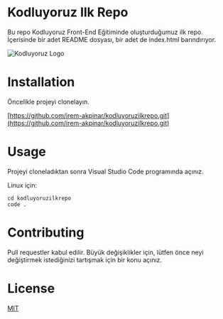 # Kodluyoruz Ilk Repo
Bu repo Kodluyoruz Front-End Eğitiminde oluşturduğumuz ilk repo. İçerisinde bir adet README dosyası, bir adet de index.html barındırıyor.

![Kodluyoruz Logo]("C:\Users\MONSTER\Desktop\Screenshot_2.png")

# Installation
Öncelikle projeyi clonelayın.

[https://github.com/irem-akpinar/kodluyoruzilkrepo.git](https://github.com/irem-akpinar/kodluyoruzilkrepo.git)

# Usage
Projeyi cloneladıktan sonra Visual Studio Code programında açınız.

Linux için:

```
cd kodluyoruzilkrepo
code .
```
# Contributing
Pull requestler kabul edilir. Büyük değişiklikler için, lütfen önce neyi değiştirmek istediğinizi tartışmak için bir konu açınız.

# License
[MIT](https://choosealicense.com/licenses/mit/)